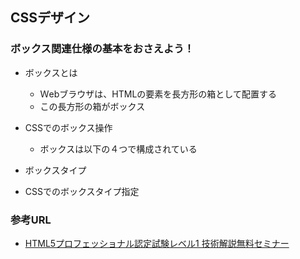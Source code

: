 ## CSSデザイン
### ボックス関連仕様の基本をおさえよう！
- ボックスとは
    - Ｗebブラウザは、HTMLの要素を長方形の箱として配置する
    - この長方形の箱がボックス
- CSSでのボックス操作
    - ボックスは以下の４つで構成されている
    
- ボックスタイプ
- CSSでのボックスタイプ指定

### 参考URL
- [HTML5プロフェッショナル認定試験レベル1 技術解説無料セミナー](https://html5exam.jp/images/news/event_20210711_01.pdf "HTML5プロフェッショナル認定試験レベル1 技術解説無料セミナー")
